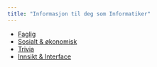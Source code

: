 ```yaml
---
title: "Informasjon til deg som Informatiker"
---
```


- [Faglig](/wiki/online/info/faglig/)
- [Sosialt & økonomisk](/wiki/online/info/sosialt-og-okonomisk/)
- [Trivia](/wiki/online/info/trivia/)
- [Innsikt & Interface](/wiki/online/info/innsikt-og-interface/)